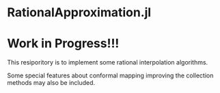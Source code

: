 # RationalApproximation.jl

# Work in Progress!!!

This resiporitory is to implement some rational interpolation algorithms.

Some special features about conformal mapping improving the collection methods may also be included.
